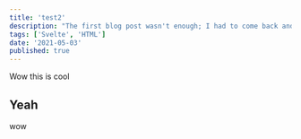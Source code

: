 ```yaml
---
title: 'test2'
description: "The first blog post wasn't enough; I had to come back and write more about Svelte and SvelteKit."
tags: ['Svelte', 'HTML']
date: '2021-05-03'
published: true
---
```


Wow this is cool

## Yeah

wow
